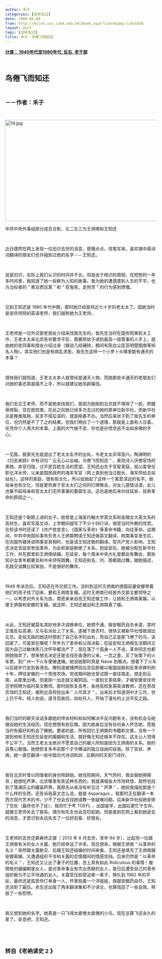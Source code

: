 ```yaml
---
author: 禾子
categories: [这样走过]
date: 1989-06-04
from: http://mjlsh.usc.cuhk.edu.hk/Book.aspx?cid=4&amp;tid=5556
layout: post
tags: [这样走过]
title: 禾子：鸟倦飞而知还
---
```


<div style="margin: 15px 10px 10px 0px;">
<div>
<span id="ctl00_ContentPlaceHolder1_chapter1_SubjectLabel" style="font-weight:bold;text-decoration:underline;">
   分类： 1940年代至1980年代, 反右, 老干部
  </span>
</div>
<p class="p1">
<b>
<font size="5">
<span class="s1">
</span>
<br/>
</font>
</b>
</p>
<p class="p2">
<span class="s1">
<b>
<font size="5">
     鸟倦飞而知还
    </font>
</b>
</span>
</p>
<p class="p1">
<b>
<font size="4">
<span class="s1">
</span>
<br/>
</font>
</b>
</p>
<p class="p2">
<span class="s1">
<b>
<font size="4">
     －－作者：禾子
    </font>
</b>
</span>
</p>
<p class="p1">
<span class="s1">
</span>
<br/>
</p>
<p class="p3">
<span class="s1">
<img alt="14.jpg" border="0" height="330" src="http://mjlsh.usc.cuhk.edu.hk/medias/contents/5556/14.jpg" width="500"/>
</span>
</p>
<p class="p2">
<span class="s1">
   中共中央外事组部分成员合影，左二左三为王炳南和王知还
  </span>
</p>
<p class="p1">
<span class="s1">
</span>
<br/>
</p>
<p class="p2">
<span class="s1">
   近日偶然在网上发现一位旧识去世的消息，感慨点点，信笔写来。喜欢搞中英诗词翻译的朋友们也许碰到过她的名字－－王知还。
  </span>
</p>
<p class="p1">
<span class="s1">
</span>
<br/>
</p>
<p class="p2">
<span class="s1">
   说是旧识，实际上我们认识的时间并不长。但是由于相识的原因，在短短的一年多时间里，我知道了她一些鲜为人知的故事。我为她的遭遇感到人生的不平，也为当权者的
  </span>
<span class="s2">
   “
  </span>
<span class="s1">
   煮豆燃豆萁
  </span>
<span class="s2">
   ”
  </span>
<span class="s1">
   和
  </span>
<span class="s2">
   “
  </span>
<span class="s1">
   狡兔死、走狗烹
  </span>
<span class="s2">
   ”
  </span>
<span class="s1">
   的行为感到愤慨。
  </span>
</p>
<p class="p1">
<span class="s1">
</span>
<br/>
</p>
<p class="p2">
<span class="s1">
   见到王知还是
  </span>
<span class="s2">
   1980
  </span>
<span class="s1">
   年代中期，那时她已经是将近七十岁的老太太了。因她当时是安庆师院的英语老师，我们就称她为王老师。
  </span>
</p>
<p class="p1">
<span class="s1">
</span>
<br/>
</p>
<p class="p2">
<span class="s1">
   王老师是一位外交部老朋友介绍来找我先生的。我先生当时在国务院某机关工作，王老太太来北京告状要求平反，需要把状子递到最高一级管事的人手上，就由她的老同事和朋友介绍过来（据说几经辗转，期间有陈白尘匡亚明楚图南等知名人物）。其实他们也是有病乱求医，我先生这样一个小罗卜头哪里能有通天的本事？
  </span>
</p>
<p class="p1">
<span class="s1">
</span>
<br/>
</p>
<p class="p2">
<span class="s1">
   很快我们就知道，王老太太本人就曾经是通天人物，而她那些半通天的老朋友们对她的事还真是插不上手，所以就建议她另辟蹊径。
  </span>
</p>
<p class="p1">
<span class="s1">
</span>
<br/>
</p>
<p class="p2">
<span class="s1">
   我们去见王老师、而不是她来找我们，是因为她刚到北京就不慎摔了一跤，把腿骨摔裂，住在医院里。在此之前她已经多次去过的她的原单位新华社，而新华社总是推推拖拖，前言不搭后语的，就是拖着不办。当然后来状子到了我先生的单位，也仍然是不了了之的结果。但我们明白了一个道理，那就是上面有人压着。任凭你个人再大的本事，上面的大气候不变，你也是孙悟空逃不出如来佛的手心。
  </span>
</p>
<p class="p1">
<span class="s1">
</span>
<br/>
</p>
<p class="p2">
<span class="s1">
   一见面，我家先生就道出了老太太名字的出处，令老太太非常高兴。陶渊明的《归去来辞》中有词句
  </span>
<span class="s2">
   “
  </span>
<span class="s1">
   云无心以出岫，鸟倦飞而知还
  </span>
<span class="s2">
   ”
  </span>
<span class="s1">
   ，表现诗人厌倦官场的黑暗，弃官归隐，过平民百姓生活的愿望。王知还出生于官宦家庭，祖父辈曾任职北洋水师，父亲是国民政府的海军军官（网上查到他当过舰长、海军供给总站站长）。这样的家庭，很有些文化，所以给她起了这样一个寓意深远的名字。她母亲也有文化，但是更热衷于官太太们之间的打牌聚会，对女儿感情淡漠。女儿也看不起母亲和官太太们无所事事的萎靡生活。这也是她后来向往延安、投奔革命的原因之一。
  </span>
</p>
<p class="p1">
<span class="s1">
</span>
<br/>
</p>
<p class="p2">
<span class="s1">
   王知还是个聪颖上进的女子。她曾是上海圣约翰大学英文系和金陵女大英文系的高材生，喜欢写英文诗，上学期间就写了不少十四行诗，很受当时外教的欣赏。在校读书时还读了《共产党宣言》、《国家与革命》等革命书籍，向往革命。这期间，中共中央国际事务负责人王炳南聘请王知还做英文翻译，皖南事变发生后，在向国外媒体说明事变真相时，也是请王知还做的翻译。受共产党人影响，王知还决定去延安参加革命，为此和家庭断绝了关系。到延安后，她被分配在新华社工作，并在那里和王炳南结婚。在延安，每个周末中央大礼堂都会有舞会，那些知识女青年都要去和中央领导跳舞。王知还和毛、刘、周都跳过舞。据她描述，毛跳交谊舞比较笨拙，不是很好的舞伴。
  </span>
</p>
<p class="p1">
<span class="s1">
</span>
<br/>
</p>
<p class="p2">
<span class="s2">
   1949
  </span>
<span class="s1">
   年进京后，王知还在外交部工作。没料到这时王炳南的德国前妻安娜带着他们的孩子找了回来，要和王炳南复婚。这时王炳南已经是外交部主要领导之一。以考虑对外关系为由，周恩来亲自找王知还做工作，让她和王炳南离婚，以便王炳南和安娜的复婚。就这样，王知还被迫和王炳南离了婚。
  </span>
</p>
<p class="p1">
<span class="s1">
</span>
<br/>
</p>
<p class="p2">
<span class="s1">
   从此，王知还被莫名其妙地多次调换单位，她想不通，服安眠药自杀未遂。其时正值反右高潮，又与右派扯上了关系，遂被下放农村，很快又被新华社借故调出北京。走投无路的她这时想到了自己名字的出处，而自己正是那飞倦了的鸟，该回家了。可是家在哪呢？早年为了革命和父母决裂；在延安和王炳南生活期间又因为自己过敏体质几次怀孕都流产了；现在落了个孤身一人不说，革命同志也都把她抛弃了。想来想去决定还是去找在香港的父亲。一念之差，买了张南下的火车票，到广州一下火车便被逮捕。她说她那时真是
  </span>
<span class="s2">
   Naive
  </span>
<span class="s1">
   到极点。想着下了火车以后就步行走到香港去。哪知道被捕押回北京后即被以叛国投敌和反革命罪判刑十年，押往安徽的一个劳改农场。劳改期间她也曾试图一直往南走，想走到云南，从那里出境。但是刚一出走就又被抓回。一直到文革结束，才被安徽安庆师范学院聘为临时英文教师。那时刚恢复高考，各地高校急需英语教师，还在劳改农场的王知还，被附近高校挖出来
  </span>
<span class="s2">
   “
  </span>
<span class="s1">
   人尽其才
  </span>
<span class="s2">
   ”
  </span>
<span class="s1">
   。出来后才知道洞中才三月，世上已千年。经人劝说，遂寻觅故旧，四处托人，开始了漫长的上访平反之路。
  </span>
</p>
<p class="p1">
<span class="s1">
</span>
<br/>
</p>
<p class="p2">
<span class="s1">
   我们当时的聊天谈话多跟她的申诉材料和如何解决平反问题有关，没有机会与她细谈她的生活经历。现在想想有些后悔，因为她身后没有任何亲人怀念她，而我当时有最好的机会了解她。要紧的是，所有回忆王炳南的书籍和文章，没有一个提到他和王知还在延安的婚姻和生活，就好像王知还根本不存在。这太让人觉得不公平了。当然王老太太绝对不愿意自己的被人所知是因为王炳南的关系。她的自尊心极强。她想恢复多年前那个才华横溢的独立自由的自我。除了告状、养病，她一直在翻译一些中国古代诗词和四
  </span>
<span class="s2">
   .
  </span>
<span class="s1">
   五期间的天安门诗抄。
  </span>
</p>
<p class="p1">
<span class="s1">
</span>
<br/>
</p>
<p class="p2">
<span class="s1">
   我在北京时曾以同情者的身份照顾她。她住院期间，天气热时，我会替她擦擦背；她想吃芦笋，北京哪里有卖这种东西的，我就满城各大市场转悠，居然也找到了落满灰尘的罐装芦笋。我原先从来没有听见过
  </span>
<span class="s2">
   “
  </span>
<span class="s1">
   芦笋
  </span>
<span class="s2">
   ”
  </span>
<span class="s1">
   。她给我描绘那是个什么样的东西，还告诉我英文怎么说，就是
  </span>
<span class="s2">
   Asparagus
  </span>
<span class="s1">
   。我那时正在翻译一本西方现代艺术的书，少不了也会去找她请教一些疑难问题。后来新华社给她安排了住处（最终也平了反），我则忙于考
  </span>
<span class="s2">
   TOEFL
  </span>
<span class="s1">
   、出国留学，出国后更忙于生存，就跟王老师失去了联系。偶尔和先生也会念叨起她，但是直到在网上看到她逝去的消息，才意识到永远失去了一位好前辈、好朋友。
  </span>
</p>
<p class="p1">
<span class="s1">
</span>
<br/>
</p>
<p class="p2">
<span class="s1">
   王老师的去世还算寿终正寝（
  </span>
<span class="s2">
   2013
  </span>
<span class="s1">
   年
  </span>
<span class="s2">
   8
  </span>
<span class="s1">
   月去世，享年
  </span>
<span class="s2">
   94
  </span>
<span class="s1">
   岁），比起另一位跟王炳南有关的女人关露，她已经幸运了许多。现在想来，根据王炳南
  </span>
<span class="s2">
   “
  </span>
<span class="s1">
   以革命的名义
  </span>
<span class="s2">
   ”
  </span>
<span class="s1">
   突然跟关露断交、后跟王知还结婚的时间来看，王知还是填充了王炳南跟安娜离婚、又遭遇组织干涉和关露的恋情期间的情感空挡。后来仍然是
  </span>
<span class="s2">
   “
  </span>
<span class="s1">
   以革命的名义
  </span>
<span class="s2">
   ”
  </span>
<span class="s1">
   ，王知还又让出了妻子的位置。世上真有如此
  </span>
<span class="s2">
   Ridiculous
  </span>
<span class="s1">
   的事情！被牺牲的偏偏都是女人，是对革命事业有杰出贡献的女人，是日后遭受自己的革命组织极为不公平待遇的女人。关露受压抑受迫害一辈子，挣扎到
  </span>
<span class="s2">
   1982
  </span>
<span class="s1">
   年的平反，最终还是孤苦伶仃单身一人，怀里抱着一个洋娃娃，吞服安眠药自尽。王知还活到了最后。余生还出版了两本翻译集和不少译文，也算找回了一些自我，释放了一些怨愤。
  </span>
</p>
<p class="p1">
<span class="s1">
</span>
<br/>
</p>
<p class="p2">
<span class="s1">
   我又想到她的名字。她真是一只飞得太疲倦太疲倦的小鸟，现在总算飞还永久的家了。安息吧，王知还。
  </span>
</p>
<p class="p1">
<span class="s1">
</span>
<br/>
</p>
<p class="p1">
<b>
<font size="4">
<span class="s1">
</span>
<br/>
</font>
</b>
</p>
<p class="p2">
<b>
<font size="4">
<span class="s1">
     转自《老衲读史
    </span>
<span class="s2">
     2
    </span>
<span class="s1">
     》
    </span>
</font>
</b>
</p>
</div>
